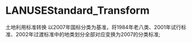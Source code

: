 # LANUSEStandard_Transform
土地利用标准转换
以2007年国标分类为基准，将1984年老八类、2001年试行标准、2002年过渡标准中的地类划分全部对应变换为2007的分类标准;
